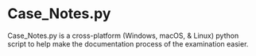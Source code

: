 # Case_Notes.py
Case_Notes.py is a cross-platform (Windows, macOS, &amp; Linux) python script to help make the documentation process of the examination easier.
